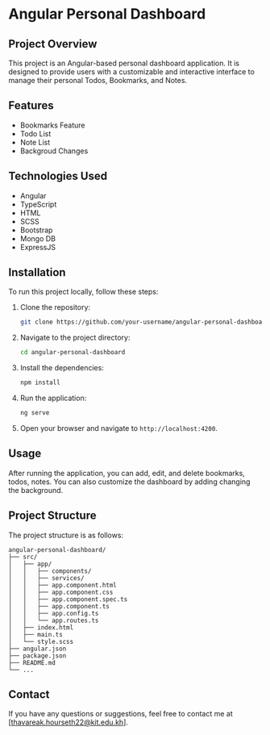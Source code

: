 # Angular Personal Dashboard

## Project Overview

This project is an Angular-based personal dashboard application. It is designed to provide users with a customizable and interactive interface to manage their personal Todos, Bookmarks, and Notes.

## Features

- Bookmarks Feature
- Todo List
- Note List
- Backgroud Changes

## Technologies Used

- Angular
- TypeScript
- HTML
- SCSS
- Bootstrap 
- Mongo DB
- ExpressJS

## Installation

To run this project locally, follow these steps:

1. Clone the repository:
    ```bash
    git clone https://github.com/your-username/angular-personal-dashboard.git
    ```
2. Navigate to the project directory:
    ```bash
    cd angular-personal-dashboard
    ```
3. Install the dependencies:
    ```bash
    npm install
    ```
4. Run the application:
    ```bash
    ng serve
    ```
5. Open your browser and navigate to `http://localhost:4200`.

## Usage

After running the application, you can add, edit, and delete bookmarks, todos, notes. You can also customize the dashboard by adding changing the background.

## Project Structure

The project structure is as follows:

```
angular-personal-dashboard/
├── src/
│   ├── app/
│   │   ├── components/
│   │   ├── services/
│   │   ├── app.component.html
│   │   ├── app.component.css
│   │   ├── app.component.spec.ts
│   │   ├── app.component.ts
│   │   ├── app.config.ts
│   │   └── app.routes.ts
│   ├── index.html
│   ├── main.ts
│   └── style.scss
├── angular.json
├── package.json
├── README.md
└── ...
```

## Contact

If you have any questions or suggestions, feel free to contact me at [thavareak.hourseth22@kit.edu.kh].
